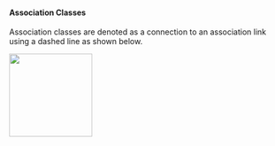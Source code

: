 <link rel="stylesheet" href="{{baseUrl}}/css/textbook.css">

<div class="website-content">

#### Association Classes

<div id="main">

Association classes are denoted as a connection to an association link using a dashed line as shown below.  

<img src="{{baseUrl}}/uml/associationClasses/introduction/images/ManWoman.png" height="150" />
<p/>

<!-- extras ------------------------------------------------------------------------------------ -->

<panel header=":paperclip: Extras" expandable type="seamless" expanded>

  <panel header=":mortar_board: Learning Outcomes" expandable type="seamless">
    <include src="exercises.md" />
  </panel>

  <panel header=":package: Resources" expandable type="seamless">
    <include src="resources.md" />
  </panel>

  <panel header=":laughing: Humor" expandable type="seamless">
    <include src="humor.md" />
  </panel>

</panel>

</div>
</div>
